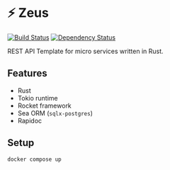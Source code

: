 # ⚡ Zeus

[![Build Status](https://github.com/bourdeau/zeus/actions/workflows/build.yml/badge.svg)](https://github.com/bourdeau/zeus/actions) [![Dependency Status](https://deps.rs/repo/github/bourdeau/zeus/status.svg)](https://deps.rs/repo/github/bourdeau/zeus)

REST API Template for micro services written in Rust.

## Features

- Rust
- Tokio runtime
- Rocket framework
- Sea ORM (`sqlx-postgres`)
- Rapidoc

## Setup

```bash
docker compose up
```
